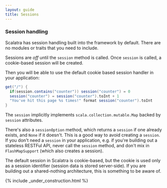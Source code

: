 ```yaml
---
layout: guide
title: Sessions
---
```


### Session handling

Scalatra has session handling built into the framework by default. There are
no modules or traits that you need to include.

<span class="badge badge-info"><i class="icon-flag icon-white"></i></span>
Sessions are *off* until the `session` method is called.
Once `session` is called, a cookie-based session will be created.

Then you will be able to use the default cookie based session handler in your
application:

```scala
get("/") {
  if(session.contains("counter")) session("counter") = 0
  session("counter") = session("counter").toInt + 1
  "You've hit this page %s times!" format session("counter").toInt
}
```

The `session` implicitly implements `scala.collection.mutable.Map` backed by
`session` attributes.

<span class="badge badge-success"><i class="icon-thumbs-up icon-white"></i></span>
There's also a `sessionOption` method, which returns a `session` if one already
exists, and `None` if it doesn't. This is a good way to avoid creating a
`session`. If you don't need a `session` in your application, e.g. if you're
building out a stateless RESTFul API, never call the `session` method, and
don't mix in `FlashMapSupport` (which also creates a session).

<span class="badge badge-warning"><i class="icon-warning-sign icon-white"></i></span>
The default session in Scalatra is cookie-based, but the cookie is used only
as a session identifier (session data is stored server-side). If you are
building out a shared-nothing architecture, this is something to be aware of.

{% include _under_construction.html %}
